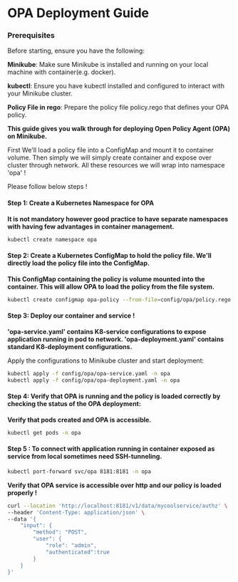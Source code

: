 # **OPA Deployment Guide**

### Prerequisites

Before starting, ensure you have the following:

 **Minikube**: Make sure Minikube is installed and running on your local machine with container(e.g. docker).

 **kubectl**: Ensure you have kubectl installed and configured to interact with your Minikube cluster.

 **Policy File in rego**: Prepare the policy file policy.rego that defines your OPA policy.

**This guide gives you walk through for deploying Open Policy Agent (OPA) on Minikube.**

First We'll load a policy file into a ConfigMap and mount it to container volume. Then simply we will simply create container and expose over cluster through network.
All these resources we will wrap into namespace 'opa' ! 

Please follow below steps !

#### Step 1: Create a Kubernetes Namespace for OPA
**It is not mandatory however good practice to have separate namespaces with having few advantages in container management.**
   ```sh
   kubectl create namespace opa
   ```

#### Step 2: Create a Kubernetes ConfigMap to hold the policy file. We'll directly load the policy file into the ConfigMap.

**This ConfigMap containing the policy is volume mounted into the container. This will allow OPA to load the policy from
the file system.**

   ```sh
   kubectl create configmap opa-policy --from-file=config/opa/policy.rego -n opa
   ```

#### Step 3: Deploy our container and service !

**'opa-service.yaml' contains K8-service configurations to expose application running in pod to network.
'opa-deployment.yaml' contains standard K8-deployment configurations.**

Apply the configurations to Minikube cluster and start deployment:

```sh
kubectl apply -f config/opa/opa-service.yaml -n opa
kubectl apply -f config/opa/opa-deployment.yaml -n opa
```

#### Step 4: Verify that OPA is running and the policy is loaded correctly by checking the status of the OPA deployment:
**Verify that pods created and OPA is accessible.**
```sh
kubectl get pods -n opa
```

#### Step 5 : To connect with application running in container exposed as service from local sometimes need SSH-tunneling.
```bash
kubectl port-forward svc/opa 8181:8181 -n opa
```

**Verify that OPA service is accessible over http and our policy is loaded properly !**

```sh
curl --location 'http://localhost:8181/v1/data/mycoolservice/authz' \
--header 'Content-Type: application/json' \
--data '{
    "input": {
        "method": "POST",
        "user": {
            "role": "admin",
            "authenticated":true
        }
    }
}'
```